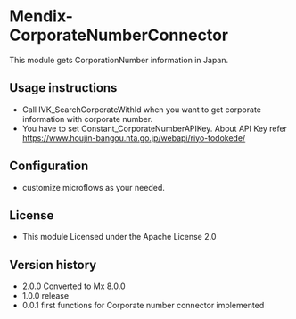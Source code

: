 # Mendix-CorporateNumberConnector

This module gets CorporationNumber information in Japan.


## Usage instructions
- Call IVK_SearchCorporateWithId when you want to get corporate information with corporate number.
- You have to set Constant_CorporateNumberAPIKey. About API Key refer https://www.houjin-bangou.nta.go.jp/webapi/riyo-todokede/


## Configuration
- customize microflows as your needed.


## License
- This module Licensed under the Apache License 2.0


## Version history
- 2.0.0 Converted to Mx 8.0.0
- 1.0.0 release
- 0.0.1 first functions for Corporate number connector implemented

